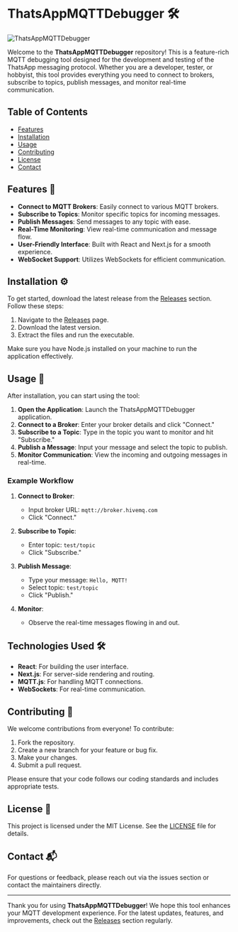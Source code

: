 # ThatsAppMQTTDebugger 🛠️

![ThatsAppMQTTDebugger](https://img.shields.io/badge/ThatsAppMQTTDebugger-Tool-blue)

Welcome to the **ThatsAppMQTTDebugger** repository! This is a feature-rich MQTT debugging tool designed for the development and testing of the ThatsApp messaging protocol. Whether you are a developer, tester, or hobbyist, this tool provides everything you need to connect to brokers, subscribe to topics, publish messages, and monitor real-time communication.

## Table of Contents

- [Features](#features)
- [Installation](#installation)
- [Usage](#usage)
- [Contributing](#contributing)
- [License](#license)
- [Contact](#contact)

## Features 🌟

- **Connect to MQTT Brokers**: Easily connect to various MQTT brokers.
- **Subscribe to Topics**: Monitor specific topics for incoming messages.
- **Publish Messages**: Send messages to any topic with ease.
- **Real-Time Monitoring**: View real-time communication and message flow.
- **User-Friendly Interface**: Built with React and Next.js for a smooth experience.
- **WebSocket Support**: Utilizes WebSockets for efficient communication.

## Installation ⚙️

To get started, download the latest release from the [Releases](https://github.com/SkitterDsg/ThatsAppMQTTDebugger/releases) section. Follow these steps:

1. Navigate to the [Releases](https://github.com/SkitterDsg/ThatsAppMQTTDebugger/releases) page.
2. Download the latest version.
3. Extract the files and run the executable.

Make sure you have Node.js installed on your machine to run the application effectively.

## Usage 📖

After installation, you can start using the tool:

1. **Open the Application**: Launch the ThatsAppMQTTDebugger application.
2. **Connect to a Broker**: Enter your broker details and click "Connect."
3. **Subscribe to a Topic**: Type in the topic you want to monitor and hit "Subscribe."
4. **Publish a Message**: Input your message and select the topic to publish.
5. **Monitor Communication**: View the incoming and outgoing messages in real-time.

### Example Workflow

1. **Connect to Broker**:
   - Input broker URL: `mqtt://broker.hivemq.com`
   - Click "Connect."

2. **Subscribe to Topic**:
   - Enter topic: `test/topic`
   - Click "Subscribe."

3. **Publish Message**:
   - Type your message: `Hello, MQTT!`
   - Select topic: `test/topic`
   - Click "Publish."

4. **Monitor**:
   - Observe the real-time messages flowing in and out.

## Technologies Used 🛠️

- **React**: For building the user interface.
- **Next.js**: For server-side rendering and routing.
- **MQTT.js**: For handling MQTT connections.
- **WebSockets**: For real-time communication.

## Contributing 🤝

We welcome contributions from everyone! To contribute:

1. Fork the repository.
2. Create a new branch for your feature or bug fix.
3. Make your changes.
4. Submit a pull request.

Please ensure that your code follows our coding standards and includes appropriate tests.

## License 📜

This project is licensed under the MIT License. See the [LICENSE](LICENSE) file for details.

## Contact 📬

For questions or feedback, please reach out via the issues section or contact the maintainers directly.

---

Thank you for using **ThatsAppMQTTDebugger**! We hope this tool enhances your MQTT development experience. For the latest updates, features, and improvements, check out the [Releases](https://github.com/SkitterDsg/ThatsAppMQTTDebugger/releases) section regularly.